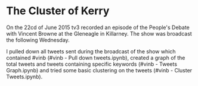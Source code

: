 # The Cluster of Kerry
On the 22cd of June 2015 tv3 recorded an episode of the People's Debate with Vincent Browne at the Gleneagle in Killarney. The show was broadcast the following Wednesday.

I pulled down all tweets sent during the broadcast of the show which contained #vinb (#vinb - Pull down tweets.ipynb), created a graph of the total tweets and tweets containing specific keywords (#vinb - Tweets Graph.ipynb) and tried some basic clustering on the tweets (#vinb - Cluster Tweets.ipynb).
